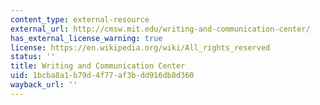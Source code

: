 ```yaml
---
content_type: external-resource
external_url: http://cmsw.mit.edu/writing-and-communication-center/
has_external_license_warning: true
license: https://en.wikipedia.org/wiki/All_rights_reserved
status: ''
title: Writing and Communication Center
uid: 1bcba8a1-b79d-4f77-af3b-dd916db8d360
wayback_url: ''
---
```

